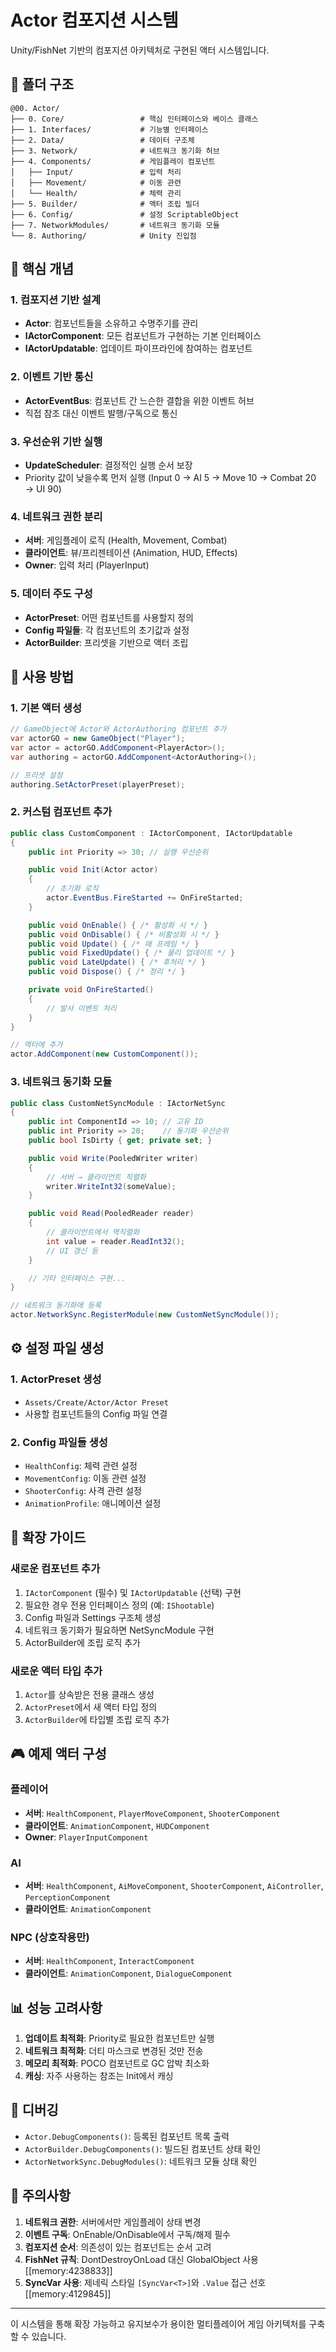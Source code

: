 # Actor 컴포지션 시스템

Unity/FishNet 기반의 컴포지션 아키텍처로 구현된 액터 시스템입니다.

## 📁 폴더 구조

```
@00. Actor/
├── 0. Core/                 # 핵심 인터페이스와 베이스 클래스
├── 1. Interfaces/           # 기능별 인터페이스
├── 2. Data/                 # 데이터 구조체
├── 3. Network/              # 네트워크 동기화 허브
├── 4. Components/           # 게임플레이 컴포넌트
│   ├── Input/               # 입력 처리
│   ├── Movement/            # 이동 관련
│   └── Health/              # 체력 관리
├── 5. Builder/              # 액터 조립 빌더
├── 6. Config/               # 설정 ScriptableObject
├── 7. NetworkModules/       # 네트워크 동기화 모듈
└── 8. Authoring/            # Unity 진입점
```

## 🎯 핵심 개념

### 1. 컴포지션 기반 설계
- **Actor**: 컴포넌트들을 소유하고 수명주기를 관리
- **IActorComponent**: 모든 컴포넌트가 구현하는 기본 인터페이스
- **IActorUpdatable**: 업데이트 파이프라인에 참여하는 컴포넌트

### 2. 이벤트 기반 통신
- **ActorEventBus**: 컴포넌트 간 느슨한 결합을 위한 이벤트 허브
- 직접 참조 대신 이벤트 발행/구독으로 통신

### 3. 우선순위 기반 실행
- **UpdateScheduler**: 결정적인 실행 순서 보장
- Priority 값이 낮을수록 먼저 실행 (Input 0 → AI 5 → Move 10 → Combat 20 → UI 90)

### 4. 네트워크 권한 분리
- **서버**: 게임플레이 로직 (Health, Movement, Combat)
- **클라이언트**: 뷰/프리젠테이션 (Animation, HUD, Effects)
- **Owner**: 입력 처리 (PlayerInput)

### 5. 데이터 주도 구성
- **ActorPreset**: 어떤 컴포넌트를 사용할지 정의
- **Config 파일들**: 각 컴포넌트의 초기값과 설정
- **ActorBuilder**: 프리셋을 기반으로 액터 조립

## 🚀 사용 방법

### 1. 기본 액터 생성

```csharp
// GameObject에 Actor와 ActorAuthoring 컴포넌트 추가
var actorGO = new GameObject("Player");
var actor = actorGO.AddComponent<PlayerActor>();
var authoring = actorGO.AddComponent<ActorAuthoring>();

// 프리셋 설정
authoring.SetActorPreset(playerPreset);
```

### 2. 커스텀 컴포넌트 추가

```csharp
public class CustomComponent : IActorComponent, IActorUpdatable
{
    public int Priority => 30; // 실행 우선순위

    public void Init(Actor actor)
    {
        // 초기화 로직
        actor.EventBus.FireStarted += OnFireStarted;
    }

    public void OnEnable() { /* 활성화 시 */ }
    public void OnDisable() { /* 비활성화 시 */ }
    public void Update() { /* 매 프레임 */ }
    public void FixedUpdate() { /* 물리 업데이트 */ }
    public void LateUpdate() { /* 후처리 */ }
    public void Dispose() { /* 정리 */ }

    private void OnFireStarted()
    {
        // 발사 이벤트 처리
    }
}

// 액터에 추가
actor.AddComponent(new CustomComponent());
```

### 3. 네트워크 동기화 모듈

```csharp
public class CustomNetSyncModule : IActorNetSync
{
    public int ComponentId => 10; // 고유 ID
    public int Priority => 20;    // 동기화 우선순위
    public bool IsDirty { get; private set; }

    public void Write(PooledWriter writer)
    {
        // 서버 → 클라이언트 직렬화
        writer.WriteInt32(someValue);
    }

    public void Read(PooledReader reader)
    {
        // 클라이언트에서 역직렬화
        int value = reader.ReadInt32();
        // UI 갱신 등
    }

    // 기타 인터페이스 구현...
}

// 네트워크 동기화에 등록
actor.NetworkSync.RegisterModule(new CustomNetSyncModule());
```

## ⚙️ 설정 파일 생성

### 1. ActorPreset 생성
- `Assets/Create/Actor/Actor Preset`
- 사용할 컴포넌트들의 Config 파일 연결

### 2. Config 파일들 생성
- `HealthConfig`: 체력 관련 설정
- `MovementConfig`: 이동 관련 설정
- `ShooterConfig`: 사격 관련 설정
- `AnimationProfile`: 애니메이션 설정

## 🔧 확장 가이드

### 새로운 컴포넌트 추가
1. `IActorComponent` (필수) 및 `IActorUpdatable` (선택) 구현
2. 필요한 경우 전용 인터페이스 정의 (예: `IShootable`)
3. Config 파일과 Settings 구조체 생성
4. 네트워크 동기화가 필요하면 NetSyncModule 구현
5. ActorBuilder에 조립 로직 추가

### 새로운 액터 타입 추가
1. `Actor`를 상속받은 전용 클래스 생성
2. `ActorPreset`에서 새 액터 타입 정의
3. `ActorBuilder`에 타입별 조립 로직 추가

## 🎮 예제 액터 구성

### 플레이어
- **서버**: `HealthComponent`, `PlayerMoveComponent`, `ShooterComponent`
- **클라이언트**: `AnimationComponent`, `HUDComponent`
- **Owner**: `PlayerInputComponent`

### AI
- **서버**: `HealthComponent`, `AiMoveComponent`, `ShooterComponent`, `AiController`, `PerceptionComponent`
- **클라이언트**: `AnimationComponent`

### NPC (상호작용만)
- **서버**: `HealthComponent`, `InteractComponent`
- **클라이언트**: `AnimationComponent`, `DialogueComponent`

## 📊 성능 고려사항

1. **업데이트 최적화**: Priority로 필요한 컴포넌트만 실행
2. **네트워크 최적화**: 더티 마스크로 변경된 것만 전송
3. **메모리 최적화**: POCO 컴포넌트로 GC 압박 최소화
4. **캐싱**: 자주 사용하는 참조는 Init에서 캐싱

## 🐛 디버깅

- `Actor.DebugComponents()`: 등록된 컴포넌트 목록 출력
- `ActorBuilder.DebugComponents()`: 빌드된 컴포넌트 상태 확인
- `ActorNetworkSync.DebugModules()`: 네트워크 모듈 상태 확인

## 📝 주의사항

1. **네트워크 권한**: 서버에서만 게임플레이 상태 변경
2. **이벤트 구독**: OnEnable/OnDisable에서 구독/해제 필수
3. **컴포지션 순서**: 의존성이 있는 컴포넌트는 순서 고려
4. **FishNet 규칙**: DontDestroyOnLoad 대신 GlobalObject 사용 [[memory:4238833]]
5. **SyncVar 사용**: 제네릭 스타일 `[SyncVar<T>]`와 `.Value` 접근 선호 [[memory:4129845]]

---

이 시스템을 통해 확장 가능하고 유지보수가 용이한 멀티플레이어 게임 아키텍처를 구축할 수 있습니다.
